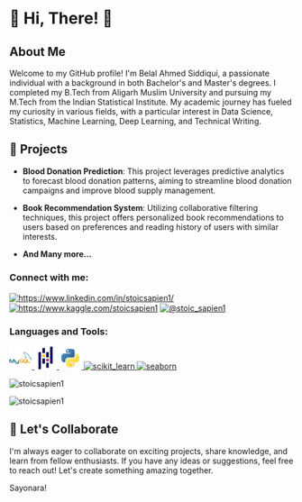 # 👋 Hi, There! 👋

## About Me
Welcome to my GitHub profile! I'm Belal Ahmed Siddiqui, a passionate individual with a background in both Bachelor's and Master's degrees. I completed my B.Tech from Aligarh Muslim University and pursuing my M.Tech from the Indian Statistical Institute. My academic journey has fueled my curiosity in various fields, with a particular interest in Data Science, Statistics, Machine Learning, Deep Learning, and Technical Writing.



## 🚀 Projects
- **Blood Donation Prediction**: This project leverages predictive analytics to forecast blood donation patterns, aiming to streamline blood donation campaigns and improve blood supply management.

- **Book Recommendation System**: Utilizing collaborative filtering techniques, this project offers personalized book recommendations to users based on preferences and reading history of users with similar interests.

- **And Many more...**

<h3 align="left">Connect with me:</h3>
<p align="left">
<a href="https://www.linkedin.com/in/stoicsapien1/" target="_blank"><img align="center" src="https://raw.githubusercontent.com/rahuldkjain/github-profile-readme-generator/master/src/images/icons/Social/linked-in-alt.svg" alt="https://www.linkedin.com/in/stoicsapien1/" height="30" width="40" /></a>
<a href="https://www.kaggle.com/stoicsapien1" target="_blank"><img align="center" src="https://raw.githubusercontent.com/rahuldkjain/github-profile-readme-generator/master/src/images/icons/Social/kaggle.svg" alt="https://www.kaggle.com/stoicsapien1" height="30" width="40" /></a>
<a href="https://medium.com/@stoic_sapien1" target="_blank"><img align="center" src="https://raw.githubusercontent.com/rahuldkjain/github-profile-readme-generator/master/src/images/icons/Social/medium.svg" alt="@stoic_sapien1" height="30" width="40" /></a>
</p>

<h3 align="left">Languages and Tools:</h3>
<p align="left">
<a href="https://www.mysql.com/" target="_blank" rel="noreferrer"> <img src="https://raw.githubusercontent.com/devicons/devicon/master/icons/mysql/mysql-original-wordmark.svg" alt="mysql" width="40" height="40"/> </a>
<a href="https://pandas.pydata.org/" target="_blank" rel="noreferrer"> <img src="https://raw.githubusercontent.com/devicons/devicon/master/icons/pandas/pandas-original.svg" alt="pandas" width="40" height="40"/> </a>
<a href="https://www.python.org" target="_blank" rel="noreferrer"> <img src="https://raw.githubusercontent.com/devicons/devicon/master/icons/python/python-original.svg" alt="python" width="40" height="40"/> </a>
<a href="https://scikit-learn.org/" target="_blank" rel="noreferrer"> <img src="https://upload.wikimedia.org/wikipedia/commons/0/05/Scikit_learn_logo_small.svg" alt="scikit_learn" width="40" height="40"/> </a>
<a href="https://seaborn.pydata.org/" target="_blank" rel="noreferrer"> <img src="https://seaborn.pydata.org/_images/logo-mark-lightbg.svg" alt="seaborn" width="40" height="40"/> </a>
</p>

<p align="left"><img src="https://github-readme-stats.vercel.app/api/top-langs?username=stoicsapien1&show_icons=true&locale=en&layout=compact" alt="stoicsapien1" /></p>

<p align="left"><img src="https://github-readme-stats.vercel.app/api?username=stoicsapien1&show_icons=true&locale=en" alt="stoicsapien1" /></p>


###

## 🤝 Let's Collaborate
I'm always eager to collaborate on exciting projects, share knowledge, and learn from fellow enthusiasts. If you have any ideas or suggestions, feel free to reach out! Let's create something amazing together.

Sayonara!
